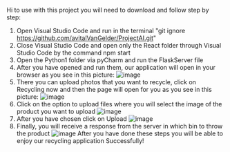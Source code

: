 Hi to use with this project you will need to download and follow step by step:
1. Open Visual Studio Code and run in the terminal "git ignore https://github.com/avitalVanGelder/ProjectAI.git"
2. Close Visual Studio Code and open only the React folder through Visual Studio Code by the command npm start
3. Open the Python1 folder via pyCharm and run the FlaskServer file
4. After you have opened and run them, our application will open in your browser as you see in this picture:
   ![image](https://github.com/user-attachments/assets/2d698031-60d4-4de6-b45b-499f7cc9bd94)
5. There you can upload photos that you want to recycle, click on Recycling now and then the page will open for you as you see in this picture:
   ![image](https://github.com/user-attachments/assets/3b7536b1-94a6-43c8-bd7d-452c2bcadf76)
6. Click on the option to upload files where you will select the image of the product you want to upload
  ![image](https://github.com/user-attachments/assets/afe13def-bbc5-4291-b908-3169f19a14c4)
7. After you have chosen click on Upload
   ![image](https://github.com/user-attachments/assets/91d1d9e4-c2c8-4eb6-aa75-a6865ea9a21d)
8. Finally, you will receive a response from the server in which bin to throw the product
   ![image](https://github.com/user-attachments/assets/93a4ca05-826e-4cf1-9926-46ae9fcd95b5)
After you have done these steps you will be able to enjoy our recycling application
Successfully!


